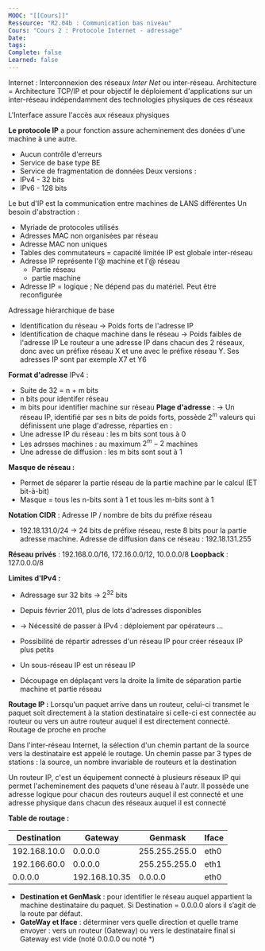 ```yaml
---
MOOC: "[[Cours]]"
Ressource: "R2.04b : Communication bas niveau"
Cours: "Cours 2 : Protocole Internet - adressage"
Date: 
tags: 
Complete: false
Learned: false
---
```

Internet : Interconnexion des réseaux *Inter Net* ou inter-réseau.
Architecture = Architecture TCP/IP et pour objectif le déploiement d'applications sur un inter-réseau indépendamment des technologies physiques de ces réseaux

L'Interface assure l'accès aux réseaux physiques

**Le protocole IP** a pour fonction assure acheminement des donées d'une machine à une autre.
- Aucun contrôle d'erreurs
- Service de base type BE
- Service de fragmentation de données
Deux versions :
- IPv4 - 32 bits
- IPv6 - 128 bits

Le but d'IP est la communication entre machines de LANS différentes
Un besoin d'abstraction :
- Myriade de protocoles utilisés
- Adresses MAC non organisées par réseau
- Adresse MAC non uniques
- Tables des commutateurs = capacité limitée
IP est globale inter-réseau
- Adresse IP représente l'@ machine et l'@ réseau
	- Partie réseau
	- partie machine
- Adresse IP = logique ; Ne dépend pas du matériel. Peut être reconfigurée

Adressage hiérarchique de base
- Identification du réseau → Poids forts de l'adresse IP
- Identification de chaque machine dans le réseau → Poids faibles de l'adresse IP
Le routeur a une adresse IP dans chacun des 2 réseaux, donc avec un préfixe réseau X et une avec le préfixe réseau Y. Ses adresses IP sont par exemple X7 et Y6

**Format d'adresse** IPv4 :
- Suite de 32 = n + m bits
- n bits pour identifer réseau
- m bits pour identifier machine sur réseau
**Plage d'adresse** :
→ Un réseau  IP, identifié par ses n bits de poids forts, possède $2^m$ valeurs qui définissent une plage d'adresse, réparties en  :
- Une adresse IP du réseau : les m bits sont tous à 0
- Les adrsses machines : au maximum $2^m-2$ machines
- Une adresse de diffusion : les m bits sont sout à 1

**Masque de réseau :**
- Permet de séparer la partie réseau de la partie machine par le calcul (ET bit-à-bit)
- Masque = tous les n-bits sont à 1 et tous les m-bits sont à 1

**Notation CIDR** : Adresse IP / nombre de bits du préfixe réseau 
- 192.18.131.0/24
  → 24 bits de préfixe réseau, reste 8 bits  pour la partie adresse machine. Adresse de diffusion dans ce réseau : 192.18.131.255 

**Réseau privés** : 192.168.0.0/16, 172.16.0.0/12, 10.0.0.0/8
**Loopback** : 127.0.0.0/8


**Limites d'IPv4 :**
- Adressage sur 32 bits → $2^{32}$ bits 
- Depuis février 2011, plus de lots d'adresses disponibles
- → Nécessité de passer à IPv4 : déploiement par opérateurs ...

- Possibilité de répartir adresses d'un réseau IP pour créer réseaux IP plus petits
- Un sous-réseau IP est un réseau IP
- Découpage en déplaçant vers la droite la limite de séparation partie machine et partie réseau

**Routage IP :** Lorsqu'un paquet arrive dans un routeur, celui-ci transmet le paquet soit directement à la station destinataire si celle-ci est connectée au routeur ou  vers un autre routeur auquel il est directement connecté. Routage de proche en proche

Dans l'inter-réseau Internet, la sélection d'un chemin partant de la source vers la destinataire est appelé le routage. Un chemin passe par 3 types de stations : la source, un nombre invariable de routeurs et la destination

Un routeur IP, c'est un équipement connecté à plusieurs réseaux IP qui permet l'acheminement des paquets d'une réseau à l'autr. Il possède une adresse logique pour chacun des routeurs auquel il est connecté et une adresse physique dans chacun des réseaux auquel il est connecté

**Table de routage :**

| Destination  | Gateway       | Genmask       | Iface |
| ------------ | ------------- | ------------- | ----- |
| 192.168.10.0 | 0.0.0.0       | 255.255.255.0 | eth0  |
| 192.166.60.0 | 0.0.0.0       | 255.255.255.0 | eth1  |
| 0.0.0.0      | 192.168.10.35 | 0.0.0.0       | eth0  |
- **Destination et GenMask** : pour identifier le réseau auquel appartient la machine destinataire du paquet. Si Destination = 0.0.0.0 alors il s’agit de la route par défaut.
- **GateWay et Iface** : déterminer vers quelle direction et quelle trame envoyer : vers un routeur (Gateway) ou vers le destinataire final si Gateway est vide (noté 0.0.0.0 ou noté *)